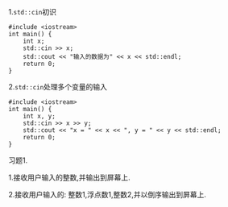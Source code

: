 1.`std::cin`初识

```
#include <iostream>
int main() {
    int x;
    std::cin >> x;
    std::cout << "输入的数据为" << x << std::endl;
    return 0;
}
```

2.`std::cin`处理多个变量的输入

```
#include <iostream>
int main() {
    int x, y;
    std::cin >> x >> y;
    std::cout << "x = " << x << ", y = " << y << std::endl;
    return 0;
}
```



习题1.

1.接收用户输入的整数,并输出到屏幕上.

2.接收用户输入的: 整数1,浮点数1,整数2,并以倒序输出到屏幕上.